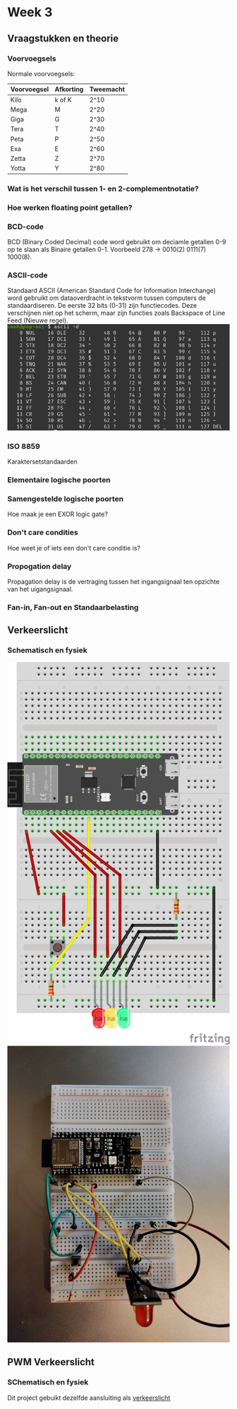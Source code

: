 # Week 3

## Vraagstukken en theorie

### Voorvoegsels

Normale voorvoegsels:

Voorvoegsel | Afkorting | Tweemacht
-|-|-
Kilo | k of K | 2^10
Mega | M | 2^20
Giga | G | 2^30
Tera | T | 2^40
Peta | P | 2^50
Exa | E | 2^60
Zetta | Z | 2^70
Yotta | Y | 2^80

### Wat is het verschil tussen 1- en 2-complementnotatie?

### Hoe werken floating point getallen?

### BCD-code

BCD (Binary Coded Decimal) code word gebruikt om deciamle getallen 0-9 op te slaan als Binaire getallen 0-1. Voorbeeld 278 -> 0010(2) 0111(7) 1000(8).

### ASCII-code

Standaard ASCII (American Standard Code for Information Interchange) word gebruikt om dataoverdracht in tekstvorm tussen computers de standaardiseren. De eerste 32 bits (0-31) zijn functiecodes. Deze verschijnen niet op het scherm, maar zijn functies zoals Backspace of Line Feed (Nieuwe regel).
![ascii.png](../assets/ascii.png)

### ISO 8859

Karaktersetstandaarden

### Elementaire logische poorten

### Samengestelde logische poorten

Hoe maak je een EXOR logic gate?

### Don't care condities

Hoe weet je of iets een don't care conditie is?

### Propogation delay

Propagation delay is de vertraging tussen het ingangsignaal ten opzichte van het uigangsignaal.

### Fan-in, Fan-out en Standaarbelasting

## Verkeerslicht

### Schematisch en fysiek

![schematisch](../assets/verkeerslicht/verkeerslicht_bb.png)
![fysiek](../assets/verkeerslicht/verkeerslicht_physical.jpg)

## PWM Verkeerslicht

### SChematisch en fysiek

Dit project gebuikt dezelfde aansluiting als [verkeerslicht](#schematisch-en-fysiek)
